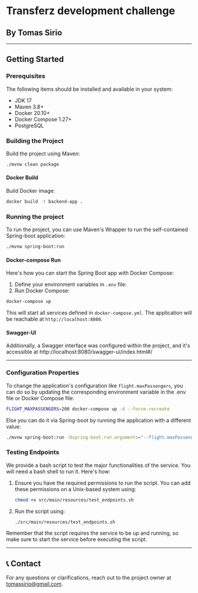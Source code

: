 # Transferz development challenge
## By Tomas Sirio

---

## Getting Started

### Prerequisites

The following items should be installed and available in your system:

* JDK 17
* Maven 3.8+
* Docker 20.10+
* Docker Compose 1.27+
* PostgreSQL 

### Building the Project

Build the project using Maven:

```bash
./mvnw clean package
```

#### Docker Build

Build Docker image:

```bash 
docker build -t backend-app .
```

### Running the project

To run the project, you can use Maven's Wrapper to run the self-contained Spring-boot application:

```bash
./mvnw spring-boot:run 
```

#### Docker-compose Run

Here's how you can start the Spring Boot app with Docker Compose:

1. Define your environment variables in `.env` file:
2. Run Docker Compose:

```bash
docker-compose up
```

This will start all services defined in `docker-compose.yml`. The application will be reachable at `http://localhost:8080`.

#### Swagger-UI

Additionally, a Swagger interface was configured within the project, and it's accessible at http://localhost:8080/swagger-ui/index.html#/

---

### Configuration Properties

To change the application's configuration like `flight.maxPassengers`, you can do so by updating the corresponding environment variable in the .env file or Docker Compose file:

```bash 
FLIGHT_MAXPASSENGERS=200 docker-compose up -d --force-recreate
```

Else you can do it via Spring-boot by running the application with a different value:

```bash
./mvnw spring-boot:run -Dspring-boot.run.arguments="--flight.maxPassengers=200"
```

### Testing Endpoints

We provide a bash script to test the major functionalities of the service. You will need a bash shell to run it. Here's how:

1. Ensure you have the required permissions to run the script. You can add these permissions on a Unix-based system using:

    ```bash
    chmod +x src/main/resources/test_endpoints.sh
    ```

2. Run the script using:

    ```bash
    ./src/main/resources/test_endpoints.sh
    ```

Remember that the script requires the service to be up and running, so make sure to start the service before executing the script.

---

## 📞 Contact

For any questions or clarifications, reach out to the project owner at [tomassirio@gmail.com](mailto:tomassirio@gmail.com).
